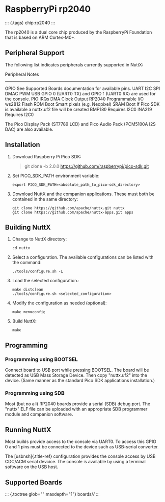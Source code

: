 RaspberryPi rp2040
==================

::: {.tags}
chip:rp2040
:::

The rp2040 is a dual core chip produced by the RaspberryPi Foundation
that is based on ARM Cortex-M0+.

Peripheral Support
------------------

The following list indicates peripherals currently supported in NuttX:

  Peripheral                  Notes
  --------------------------- -------------------------------------------------------------------
  GPIO                        See Supported Boards documentation for available pins.
  UART I2C SPI DMAC PWM USB   GPIO 0 (UART0 TX) and GPIO 1 (UART0 RX) are used for the console.
  PIO IRQs DMA Clock Output   RP2040 Programmable I/O
  ws2812 Flash ROM Boot       Smart pixels (e.g. Neopixel)
  SRAM Boot                   If Pico SDK is available a nuttx.uf2 file will be created
  BMP180                      Requires I2C0
  INA219                      Requires I2C0

The Pico Display Pack (ST7789 LCD) and Pico Audio Pack (PCM5100A I2S
DAC) are also available.

Installation
------------

1.  Download Raspberry Pi Pico SDK:

    > git clone -b 2.0.0 <https://github.com/raspberrypi/pico-sdk.git>

2.  Set PICO\_SDK\_PATH environment variable:

        export PICO_SDK_PATH=<absolute_path_to_pico-sdk_directory>

3.  Download NuttX and the companion applications. These must both be
    contained in the same directory:

        git clone https://github.com/apache/nuttx.git nuttx
        git clone https://github.com/apache/nuttx-apps.git apps

Building NuttX
--------------

1.  Change to NuttX directory:

        cd nuttx

2.  Select a configuration. The available configurations can be listed
    with the command:

        ./tools/configure.sh -L

3.  Load the selected configuration.:

        make distclean
        ./tools/configure.sh <selected_configuration>

4.  Modify the configuration as needed (optional):

        make menuconfig

5.  Build NuttX:

        make

Programming
-----------

### Programming using BOOTSEL

Connect board to USB port while pressing BOOTSEL. The board will be
detected as USB Mass Storage Device. Then copy \"nuttx.uf2\" into the
device. (Same manner as the standard Pico SDK applications
installation.)

### Programming using SDB

Most (but no all) RP2040 boards provide a serial (SDB) debug port. The
\"nuttx\" ELF file can be uploaded with an appropriate SDB programmer
module and companion software.

Running NuttX
-------------

Most builds provide access to the console via UART0. To access this GPIO
0 and 1 pins must be connected to the device such as USB-serial
converter.

The [usbnsh]{.title-ref} configuration provides the console access by
USB CDC/ACM serial devcice. The console is available by using a terminal
software on the USB host.

Supported Boards
----------------

::: {.toctree glob="" maxdepth="1"}
boards/*/*
:::
